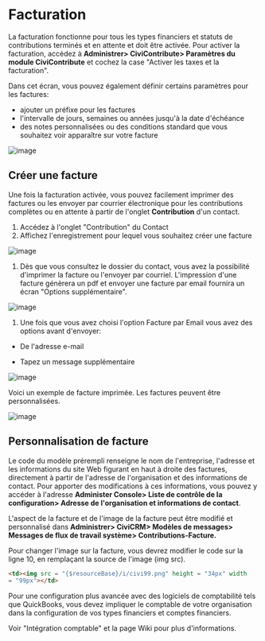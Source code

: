 Facturation
=========

La facturation fonctionne pour tous les types financiers et statuts de contributions terminés et en attente et doit être activée. Pour activer la facturation, accédez à **Administrer> CiviContribute> Paramètres du module CiviContribute** et cochez la case "Activer les taxes et la facturation".

Dans cet écran, vous pouvez également définir certains paramètres pour les factures:

- ajouter un préfixe pour les factures
- l'intervalle de jours, semaines ou années jusqu'à la date d'échéance
- des notes personnalisées ou des conditions standard que vous souhaitez voir apparaître sur votre facture

![image](../img/civicontribute_comp_settings.png)

Créer une facture
--------------------

Une fois la facturation activée, vous pouvez facilement imprimer des factures ou les envoyer par courrier électronique pour les contributions complètes ou en attente à partir de l'onglet **Contribution** d'un contact.

1. Accédez à l'onglet "Contribution" du Contact
2. Affichez l'enregistrement pour lequel vous souhaitez créer une facture

![image](../img/contribution_summary.png)

1. Dès que vous consultez le dossier du contact, vous avez la possibilité d'imprimer la facture ou l'envoyer par courriel. L'impression d'une facture génèrera un pdf et envoyer une facture par email fournira un écran "Options supplémentaire".

![image](../img/contributiion_view_Screen.png)

1. Une fois que vous avez choisi l'option Facture par Email vous avez des options avant d'envoyer:

- De l'adresse e-mail

- Tapez un message supplémentaire

![image](../img/email_invoice.png)

Voici un exemple de facture imprimée. Les factures peuvent être personnalisées.

![image](../img/invoice.png)

Personnalisation de facture
-----------------------

Le code du modèle prérempli renseigne le nom de l'entreprise, l'adresse et les informations du site Web figurant en haut à droite des factures, directement à partir de l'adresse de l'organisation et des informations de contact. Pour apporter des modifications à ces informations, vous pouvez y accéder à l'adresse **Administer Console> Liste de contrôle de la configuration> Adresse de l'organisation et informations de contact**.

L'aspect de la facture et de l'image de la facture peut être modifié et personnalisé dans **Administrer> CiviCRM> Modèles de messages> Messages de flux de travail système> Contributions-Facture.**

Pour changer l'image sur la facture, vous devrez modifier le code sur la ligne 10, en remplaçant la source de l'image (img src).

```html
<td><img src = "{$resourceBase}/i/civi99.png" height = "34px" width
= "99px"></td>
```

Pour une configuration plus avancée avec des logiciels de comptabilité tels que QuickBooks, vous devez impliquer le comptable de votre organisation dans la configuration de vos types financiers et comptes financiers.

Voir "Intégration comptable" et la page Wiki pour plus d'informations.

